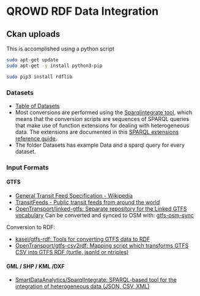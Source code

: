 # QROWD RDF Data Integration

## Ckan uploads

This is accomplished using a python script

```bash
sudo apt-get update
sudo apt-get -y install python3-pip

sudo pip3 install rdflib

```
### Datasets

- [Table of Datasets](https://docs.google.com/spreadsheets/d/1TuDj3OzJyrLbJaM3MVKwKR4L3B5cjyIoofVM3Fw9nsM/edit#gid=1481713892)
- Most conversions are performed using the [Sparqlintegrate tool](https://github.com/SmartDataAnalytics/Sparqlintegrate), which means that the conversion scripts are sequences of SPARQL queries that make use of function extensions for dealing with heterogeneous data. The extensions are documented in this [SPARQL extensions reference guide](https://github.com/SmartDataAnalytics/jena-sparql-api/tree/master/jena-sparql-api-sparql-ext).
- The folder Datasets has example Data and a sparql query for every dataset.

### Input Formats

#### GTFS

- [General Transit Feed Specification - Wikipedia](https://en.wikipedia.org/wiki/General_Transit_Feed_Specification)
- [TransitFeeds - Public transit feeds from around the world](http://transitfeeds.com/)
- [OpenTransport/linked-gtfs: Separate repository for the Linked GTFS vocabulary](https://github.com/OpenTransport/linked-gtfs)
Can be converted and synced to OSM with: [gtfs-osm-sync](https://github.com/CUTR-at-USF/gtfs-osm-sync)

Conversion to RDF:
- [kasei/gtfs-rdf: Tools for converting GTFS data to RDF](https://github.com/kasei/gtfs-rdf)
- [OpenTransport/gtfs-csv2rdf: Mapping script which transforms GTFS CSV into GTFS RDF (turtle, jsonld or ntriples)](https://github.com/OpenTransport/gtfs-csv2rdf)

#### GML / SHP / KML /DXF

- [SmartDataAnalytics/SparqlIntegrate: SPARQL-based tool for the integration of heterogeneous data (JSON, CSV, XML)](https://github.com/SmartDataAnalytics/SparqlIntegrate)
